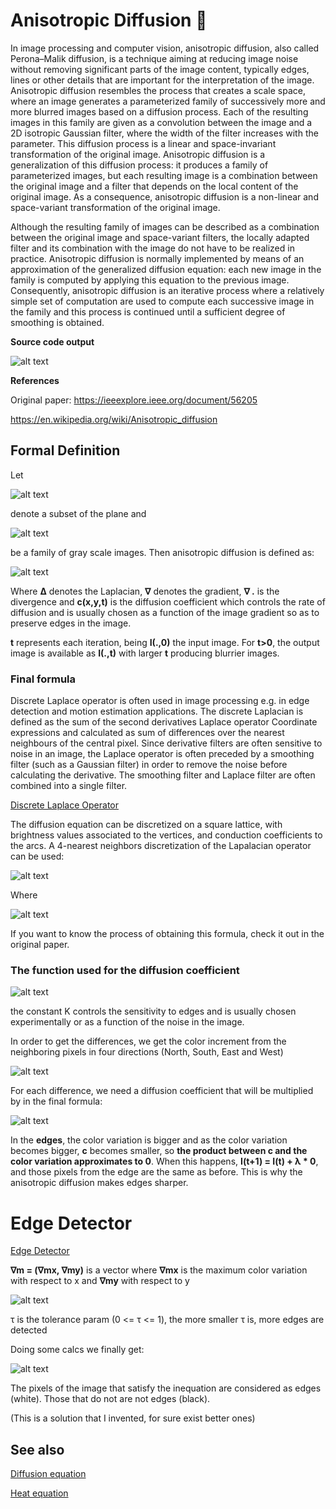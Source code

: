 # Anisotropic Diffusion :rocket:
In image processing and computer vision, anisotropic diffusion, also called Perona–Malik diffusion, is a technique aiming at reducing image noise without removing significant parts of the image content, typically edges, lines or other details that are important for the interpretation of the image. Anisotropic diffusion resembles the process that creates a scale space, where an image generates a parameterized family of successively more and more blurred images based on a diffusion process. Each of the resulting images in this family are given as a convolution between the image and a 2D isotropic Gaussian filter, where the width of the filter increases with the parameter. This diffusion process is a linear and space-invariant transformation of the original image. Anisotropic diffusion is a generalization of this diffusion process: it produces a family of parameterized images, but each resulting image is a combination between the original image and a filter that depends on the local content of the original image. As a consequence, anisotropic diffusion is a non-linear and space-variant transformation of the original image.

Although the resulting family of images can be described as a combination between the original image and space-variant filters, the locally adapted filter and its combination with the image do not have to be realized in practice. Anisotropic diffusion is normally implemented by means of an approximation of the generalized diffusion equation: each new image in the family is computed by applying this equation to the previous image. Consequently, anisotropic diffusion is an iterative process where a relatively simple set of computation are used to compute each successive image in the family and this process is continued until a sufficient degree of smoothing is obtained.

**Source code output**

![alt text](https://github.com/MorcilloSanz/AnisotropicDiffusion-Image/blob/main/img/img.png)  

**References**

Original paper: https://ieeexplore.ieee.org/document/56205

https://en.wikipedia.org/wiki/Anisotropic_diffusion

## Formal Definition
Let  

![alt text](https://github.com/MorcilloSanz/AnisotropicDiffusion-Image/blob/main/img/omega.png)  

denote a subset of the plane and  

![alt text](https://github.com/MorcilloSanz/AnisotropicDiffusion-Image/blob/main/img/function.png)  

be a family of gray scale images. Then anisotropic diffusion is defined as:

![alt text](https://github.com/MorcilloSanz/AnisotropicDiffusion-Image/blob/main/img/definition.png)

Where **Δ** denotes the Laplacian, **∇** denotes the gradient, **∇ .** is the divergence and **c(x,y,t)** is the diffusion coefficient which controls the rate of diffusion and is usually chosen as a function of the image gradient so as to preserve edges in the image.

**t** represents each iteration, being **I(.,0)** the input image.
For **t>0**, the output image is available as **I(.,t)** with larger **t** producing blurrier images.

### Final formula

Discrete Laplace operator is often used in image processing e.g. in edge detection and motion estimation applications. The discrete Laplacian is defined as the sum of the second derivatives Laplace operator Coordinate expressions and calculated as sum of differences over the nearest neighbours of the central pixel. Since derivative filters are often sensitive to noise in an image, the Laplace operator is often preceded by a smoothing filter (such as a Gaussian filter) in order to remove the noise before calculating the derivative. The smoothing filter and Laplace filter are often combined into a single filter.

[Discrete Laplace Operator](https://en.wikipedia.org/wiki/Discrete_Laplace_operator)

The diffusion equation can be discretized on a square lattice, with brightness values associated to the vertices, and conduction coefficients to the arcs. A 4-nearest neighbors discretization of the Lapalacian operator can be used:

![alt text](https://github.com/MorcilloSanz/AnisotropicDiffusion-Image/blob/main/img/finalFormula.png)

Where  

![alt text](https://github.com/MorcilloSanz/AnisotropicDiffusion-Image/blob/main/img/lambda.png)

If you want to know the process of obtaining this formula, check it out in the original paper.

### The function used for the diffusion coefficient

![alt text](https://github.com/MorcilloSanz/AnisotropicDiffusion-Image/blob/main/img/g.png)

the constant K controls the sensitivity to edges and is usually chosen experimentally or as a function of the noise in the image.

In order to get the differences, we get the color increment from the neighboring pixels in four directions (North, South, East and West)

![alt text](https://github.com/MorcilloSanz/AnisotropicDiffusion-Image/blob/main/img/increments.png)

For each difference, we need a diffusion coefficient that will be multiplied by in the final formula:

![alt text](https://github.com/MorcilloSanz/AnisotropicDiffusion-Image/blob/main/img/coefficients.png)

In the **edges**, the color variation is bigger and as the color variation becomes bigger, **c** becomes smaller, so **the product between c and the color variation approximates to 0**.
When this happens, **I(t+1) = I(t) + λ * 0**, and those pixels from the edge are the same as before. This is why the anisotropic diffusion makes edges sharper.

# Edge Detector

[Edge Detector](https://github.com/MorcilloSanz/EdgeDetector)

**∇m = (∇mx, ∇my)** is a vector where **∇mx** is the maximum color variation with respect to x and **∇my** with respect to y

![alt text](https://github.com/MorcilloSanz/AnisotropicDiffusion-Image/blob/main/img/filterDefinition.png)

τ is the tolerance param (0 <= τ <= 1), the more smaller τ is, more edges are detected

Doing some calcs we finally get:

![alt text](https://github.com/MorcilloSanz/AnisotropicDiffusion-Image/blob/main/img/filterInequation.png)

The pixels of the image that satisfy the inequation are considered as edges (white). Those that do not are not edges (black).

(This is a solution that I invented, for sure exist better ones)

## See also
[Diffusion equation](https://en.wikipedia.org/wiki/Diffusion_equation)

[Heat equation](https://en.wikipedia.org/wiki/Heat_equation)
